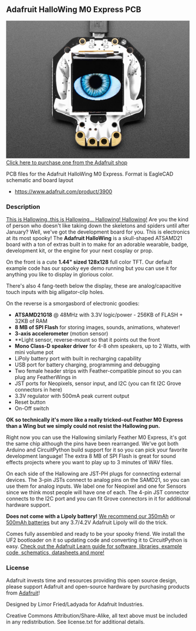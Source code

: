## Adafruit HalloWing M0 Express PCB

<a href="http://www.adafruit.com/products/3900"><img src="assets/3900.jpg?raw=true" width="500px"><br/>
Click here to purchase one from the Adafruit shop</a>

PCB files for the Adafruit HalloWing M0 Express. Format is EagleCAD schematic and board layout
* https://www.adafruit.com/product/3900

### Description
[This is Hallowing..this is Hallowing... Hallowing! Hallowing!](https://www.youtube.com/watch?v=kGiYxCUAhks&t=39s)
Are you the kind of person who doesn't like taking down the skeletons and spiders until after January? Well, we've got the development board for you. This is electronics at its most spooky! The **Adafruit HalloWing** is a skull-shaped ATSAMD21 board with a ton of extras built in to make for an adorable wearable, badge, development kit, or the engine for your next cosplay or prop.

On the front is a cute **1.44" sized 128x128** full color TFT. Our default example code has our spooky eye demo running but you can use it for anything you like to display in glorious color.

There's also 4 fang-teeth below the display, these are analog/capacitive touch inputs with big alligator-clip holes.

On the reverse is a smorgasbord of electronic goodies:

 * **ATSAMD21G18** @ 48MHz with 3.3V logic/power - 256KB of FLASH + 32KB of RAM
 * **8 MB of SPI Flash** for storing images, sounds, animations, whatever!
 * **3-axis accelerometer** (motion sensor)
 * **Light sensor, reverse-mount so that it points out the front
 * **Mono Class-D speaker driver** for 4-8 ohm speakers, up to 2 Watts, with mini volume pot
 * LiPoly battery port with built in recharging capability
 * USB port for battery charging, programming and debugging
 * Two female header strips with Feather-compatible pinout so you can plug any FeatherWings in
 * JST ports for Neopixels, sensor input, and I2C (you can fit I2C Grove connectors in here)
 * 3.3V regulator with 500mA peak current output
 * Reset button
 * On-Off switch

**OK so technically it's more like a really tricked-out Feather M0 Express than a Wing but we simply could not resist the Hallowing pun.**

Right now you can use the Hallowing similarly Feather M0 Express, it's got the same chip although the pins have been rearranged. We've got both Arduino and CircuitPython build support for it so you can pick your favorite development language! The extra 8 MB of SPI Flash is great for sound effects projects where you want to play up to 3 minutes of WAV files.

On each side of the Hallowing are JST-PH plugs for connecting external devices. The 3-pin JSTs connect to analog pins on the SAMD21, so you can use them for analog inputs. We label one for Neopixel and one for Sensors since we think most people will have one of each. The 4-pin JST connector connects to the I2C port and you can fit Grove connectors in it for additional hardware support.

**Does not come with a Lipoly battery!** [We recommend our 350mAh](https://www.adafruit.com/product/2750) or [500mAh batteries](https://www.adafruit.com/product/1578) but any 3.7/4.2V Adafruit Lipoly will do the trick.

Comes fully assembled and ready to be your spooky friend. We install the UF2 bootloader on it so updating code and converting it to CircuitPython is easy. [Check out the Adafruit Learn guide for software, libraries, example code, schematics, datasheets and more!](https://learn.adafruit.com/adafruit-hallowing)

### License

Adafruit invests time and resources providing this open source design, please support Adafruit and open-source hardware by purchasing products from [Adafruit](https://www.adafruit.com)!

Designed by Limor Fried/Ladyada for Adafruit Industries.

Creative Commons Attribution/Share-Alike, all text above must be included in any redistribution. See license.txt for additional details.
